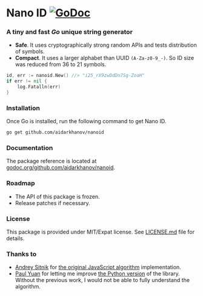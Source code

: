 # Nano ID [![GoDoc](https://godoc.org/github.com/aidarkhanov/nanoid?status.svg)](https://godoc.org/github.com/aidarkhanov/nanoid)

### A tiny and fast _Go_ unique string generator

* __Safe__. It uses cryptographically strong random APIs and tests distribution of symbols.
* __Compact__. It uses a larger alphabet than UUID `(A-Za-z0-9_-)`. So ID size was reduced from 36 to 21 symbols.

```go
id, err := nanoid.New() //> "i25_rX9zwDdDn7Sg-ZoaH"
if err != nil {
    log.Fatalln(err)
}
```

### Installation

Once Go is installed, run the following command to get Nano ID.

```sh
go get github.com/aidarkhanov/nanoid
```

### Documentation

The package reference is located at [godoc.org/github.com/aidarkhanov/nanoid](https://godoc.org/github.com/aidarkhanov/nanoid).

### Roadmap

* The API of this package is frozen.
* Release patches if necessary.

### License

This package is provided under MIT/Expat license. See [LICENSE.md](https://raw.githubusercontent.com/aidarkhanov/nanoid/master/LICENSE) file for details.

### Thanks to

* [Andrey Sitnik](https://github.com/ai) for [the original JavaScript algorithm](https://github.com/ai/nanoid) implementation.
* [Paul Yuan](https://github.com/puyuan) for letting me improve [the Python version](https://github.com/puyuan/py-nanoid) of the library. Without the previous work, I would not be able to fully understand the algorithm.
